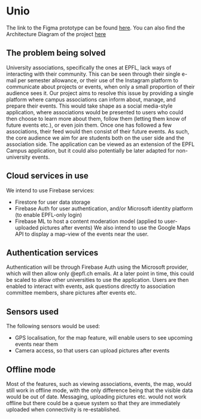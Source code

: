 # Unio
The link to the Figma prototype can be found [here](https://www.figma.com/design/rlvqRyIsbdSyEbXu8Xp7yG/Unio).
You can also find the Architecture Diagram of the project [here](https://drive.google.com/file/d/1s9Xrv6akC5gjgEjS0Y1rrtqVNzkH11-n/view?usp=sharing)

## The problem being solved
University associations, specifically the ones at EPFL, lack ways of interacting with their community. This can be seen through their single e-mail per semester allowance, or their use of the Instagram platform to communicate about projects or events, when only a small proportion of their audience sees it. Our project aims to resolve this issue by providing a single platform where campus associations can inform about, manage, and prepare their events. This would take shape as a social media-style application, where associations would be presented to users who could then choose to learn more about them, follow them (letting them know of future events etc.), or even join them. Once one has followed a few associations, their feed would then consist of their future events. As such, the core audience we aim for are students both on the user side and the association side. The application can be viewed as an extension of the EPFL Campus application, but it could also potentially be later adapted for non-university events.

## Cloud services in use
We intend to use Firebase services:
- Firestore for user data storage
- Firebase Auth for user authentication, and/or Microsoft identity platform (to enable EPFL-only login)
- Firebase ML to host a content moderation model (applied to user-uploaded pictures after events)
  We also intend to use the Google Maps API to display a map-view of the events near the user.

## Authentication services
Authentication will be through Firebase Auth using the Microsoft provider, which will then allow only @epfl.ch emails. At a later point in time, this could be scaled to allow other universities to use the application.
Users are then enabled to interact with events, ask questions directly to association committee members, share pictures after events etc.

## Sensors used
The following sensors would be used:
- GPS localisation, for the map feature, will enable users to see upcoming events near them
- Camera access, so that users can upload pictures after events

## Offline mode
Most of the features, such as viewing associations, events, the map, would still work in offline mode, with the only difference being that the visible data would be out of date. Messaging, uploading pictures etc. would not work offline but there could be a queue system so that they are immediately uploaded when connectivity is re-established.
